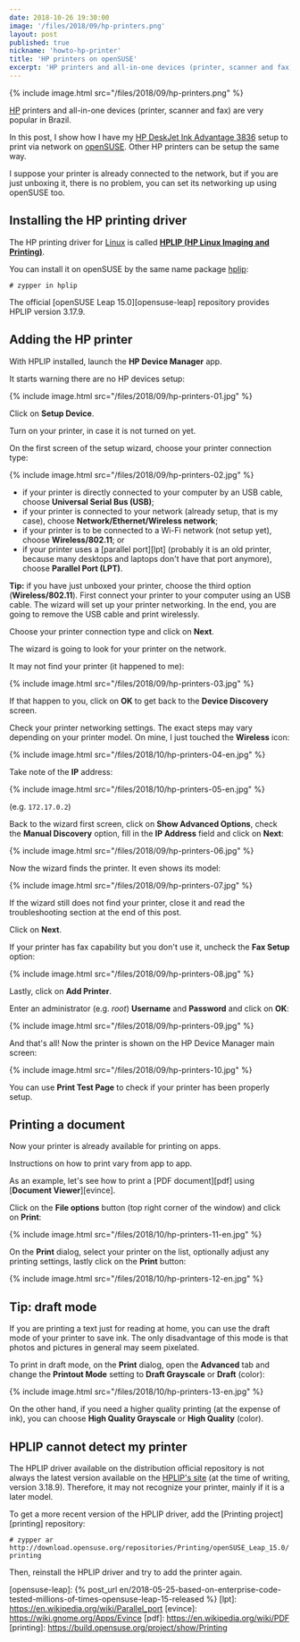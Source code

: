 ```yaml
---
date: 2018-10-26 19:30:00
image: '/files/2018/09/hp-printers.png'
layout: post
published: true
nickname: 'howto-hp-printer'
title: 'HP printers on openSUSE'
excerpt: 'HP printers and all-in-one devices (printer, scanner and fax) are very popular in Brazil. In this post, I show how I have my HP DeskJet Ink Advantage 3836 setup to print via network on openSUSE. Other HP printers can be setup the same way.'
---
```


{% include image.html src="/files/2018/09/hp-printers.png" %}

[HP][hp] printers and all-in-one devices (printer, scanner and fax) are very popular in Brazil.

In this post, I show how I have my [HP DeskJet Ink Advantage 3836][hp-3836] setup to print via network on [openSUSE][opensuse]. Other HP printers can be setup the same way.

I suppose your printer is already connected to the network, but if you are just unboxing it, there is no problem, you can set its networking up using openSUSE too.

## Installing the HP printing driver

The HP printing driver for [Linux][linux] is called [**HPLIP (HP Linux Imaging and Printing)**][hplip].

You can install it on openSUSE by the same name package [hplip][hplip-sw]:

```
# zypper in hplip
```

The official [openSUSE Leap 15.0][opensuse-leap] repository provides HPLIP version 3.17.9.

## Adding the HP printer

With HPLIP installed, launch the **HP Device Manager** app.

It starts warning there are no HP devices setup:

{% include image.html src="/files/2018/09/hp-printers-01.jpg" %}

Click on **Setup Device**.

Turn on your printer, in case it is not turned on yet.

On the first screen of the setup wizard, choose your printer connection type:

{% include image.html src="/files/2018/09/hp-printers-02.jpg" %}

- if your printer is directly connected to your computer by an USB cable, choose **Universal Serial Bus (USB)**;
- if your printer is connected to your network (already setup, that is my case), choose **Network/Ethernet/Wireless network**;
- if your printer is to be connected to a Wi-Fi network (not setup yet), choose **Wireless/802.11**; or
- if your printer uses a [parallel port][lpt] (probably it is an old printer, because many desktops and laptops don't have that port anymore), choose **Parallel Port (LPT)**.

**Tip:** if you have just unboxed your printer, choose the third option (**Wireless/802.11**). First connect your printer to your computer using an USB cable. The wizard will set up your printer networking. In the end, you are going to remove the USB cable and print wirelessly.

Choose your printer connection type and click on **Next**.

The wizard is going to look for your printer on the network.

It may not find your printer (it happened to me):

{% include image.html src="/files/2018/09/hp-printers-03.jpg" %}

If that happen to you, click on **OK** to get back to the **Device Discovery** screen.

Check your printer networking settings. The exact steps may vary depending on your printer model. On mine, I just touched the **Wireless** icon:

{% include image.html src="/files/2018/10/hp-printers-04-en.jpg" %}

Take note of the **IP** address:

{% include image.html src="/files/2018/10/hp-printers-05-en.jpg" %}

(e.g. `172.17.0.2`)

Back to the wizard first screen, click on **Show Advanced Options**, check the **Manual Discovery** option, fill in the **IP Address** field and click on **Next**:

{% include image.html src="/files/2018/09/hp-printers-06.jpg" %}

Now the wizard finds the printer. It even shows its model:

{% include image.html src="/files/2018/09/hp-printers-07.jpg" %}

If the wizard still does not find your printer, close it and read the troubleshooting section at the end of this post.

Click on **Next**.

If your printer has fax capability but you don't use it, uncheck the **Fax Setup** option:

{% include image.html src="/files/2018/09/hp-printers-08.jpg" %}

Lastly, click on **Add Printer**.

Enter an administrator (e.g. *root*) **Username** and **Password** and click on **OK**:

{% include image.html src="/files/2018/09/hp-printers-09.jpg" %}

And that's all! Now the printer is shown on the HP Device Manager main screen:

{% include image.html src="/files/2018/09/hp-printers-10.jpg" %}

You can use **Print Test Page** to check if your printer has been properly setup.

## Printing a document

Now your printer is already available for printing on apps.

Instructions on how to print vary from app to app.

As an example, let's see how to print a [PDF document][pdf] using [**Document Viewer**][evince].

Click on the **File options** button (top right corner of the window) and click on **Print**:

{% include image.html src="/files/2018/10/hp-printers-11-en.jpg" %}

On the **Print** dialog, select your printer on the list, optionally adjust any printing settings, lastly click on the **Print** button:

{% include image.html src="/files/2018/10/hp-printers-12-en.jpg" %}

## Tip: draft mode

If you are printing a text just for reading at home, you can use the draft mode of your printer to save ink. The only disadvantage of this mode is that photos and pictures in general may seem pixelated.

To print in draft mode, on the **Print** dialog, open the **Advanced** tab and change the **Printout Mode** setting to **Draft Grayscale** or **Draft** (color):

{% include image.html src="/files/2018/10/hp-printers-13-en.jpg" %}

On the other hand, if you need a higher quality printing (at the expense of ink), you can choose **High Quality Grayscale** or **High Quality** (color).

## HPLIP cannot detect my printer

The HPLIP driver available on the distribution official repository is not always the latest version available on the [HPLIP's site][hplip] (at the time of writing, version 3.18.9). Therefore, it may not recognize your printer, mainly if it is a later model.

To get a more recent version of the HPLIP driver, add the [Printing project][printing] repository:

```
# zypper ar http://download.opensuse.org/repositories/Printing/openSUSE_Leap_15.0/ printing
```

Then, reinstall the HPLIP driver and try to add the printer again.

[hp]:               https://www.hp.com
[hp-3836]:          https://support.hp.com/us-en/product/HP-DeskJet-Ink-Advantage-3830-All-in-One-Printer-series/7172328/model/7429639
[opensuse]:         https://www.opensuse.org/
[linux]:            https://www.kernel.org/linux.html
[hplip]:            https://developers.hp.com/hp-linux-imaging-and-printing
[hplip-sw]:         https://software.opensuse.org/package/hplip
[opensuse-leap]:    {% post_url en/2018-05-25-based-on-enterprise-code-tested-millions-of-times-opensuse-leap-15-released %}
[lpt]:              https://en.wikipedia.org/wiki/Parallel_port
[evince]:           https://wiki.gnome.org/Apps/Evince
[pdf]:              https://en.wikipedia.org/wiki/PDF
[printing]:         https://build.opensuse.org/project/show/Printing
